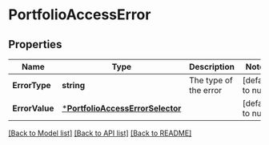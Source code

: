 # PortfolioAccessError

## Properties
Name | Type | Description | Notes
------------ | ------------- | ------------- | -------------
**ErrorType** | **string** | The type of the error | [default to null]
**ErrorValue** | [***PortfolioAccessErrorSelector**](PortfolioAccessErrorSelector.md) |  | [default to null]

[[Back to Model list]](../README.md#documentation-for-models) [[Back to API list]](../README.md#documentation-for-api-endpoints) [[Back to README]](../README.md)


